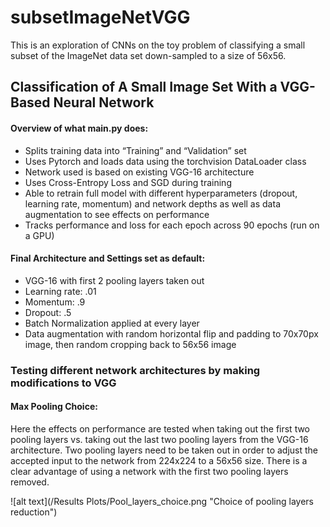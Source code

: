 # subsetImageNetVGG
This is an exploration of CNNs on the toy problem of classifying a small subset of the ImageNet data set down-sampled to a size of  56x56. 

## Classification of A Small Image Set With a VGG-Based Neural Network

#### Overview of what main.py does: 

- Splits training data into “Training” and “Validation” set  
- Uses Pytorch and loads data using the torchvision DataLoader class  
- Network used is based on existing VGG-16 architecture  
- Uses Cross-Entropy Loss and SGD during training  
- Able to retrain full model with different hyperparameters (dropout, learning rate, momentum) and network depths as well as data augmentation to see effects on performance  
- Tracks performance and loss for each epoch across 90 epochs (run on a GPU)

#### Final Architecture and Settings set as default:
- VGG-16 with first 2 pooling layers taken out
- Learning rate: .01
- Momentum: .9
- Dropout: .5
- Batch Normalization applied at every layer
- Data augmentation with random horizontal flip and padding to 70x70px image, then random cropping back to 56x56 image

### Testing different network architectures by making modifications to VGG

#### Max Pooling Choice:
Here the effects on performance are tested when taking out the first two pooling layers vs. taking out the last two pooling layers from the VGG-16 architecture. Two pooling layers need to be taken out in order to adjust the accepted input to the network from 224x224 to a 56x56 size. There is a clear advantage of using a network with the first two pooling layers removed. 

![alt text](/Results Plots/Pool_layers_choice.png "Choice of pooling layers reduction")

